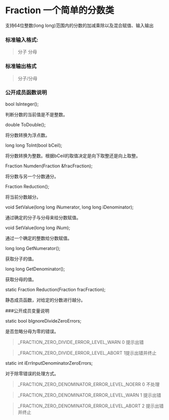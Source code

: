 # Fraction 一个简单的分数类

支持64位整数(long long)范围内的分数的加减乘除以及混合赋值、输入输出

### 标准输入格式:

> 分子 分母

### 标准输出格式

> 分子/分母

### 公开成员函数说明

  bool IsInteger();
  
  判断分数的当前值是不是整数。
	
  double ToDouble();
  
  将分数转换为浮点数。
	
  long long ToInt(bool bCeil);
  
  将分数转换为整数。根据bCeil的取值决定是向下取整还是向上取整。
	
  Fraction Numden(Fraction &fracFraction);
  
  将分数与另一个分数通分。
	
  Fraction Reduction();
  
  将当前分数越分。
	
  void SetValue(long long iNumerator, long long iDenominator);
  
  通过确定的分子与分母来给分数赋值。
	
  void SetValue(long long iNum);
  
  通过一个确定的整数给分数赋值。
	
  long long GetNumerator();
  
  获取分子的值。
	
  long long GetDenominator();
  
  获取分母的值。
  
  static Fraction Reduction(Fraction fracFraction);
  
  静态成员函数，对给定的分数进行越分。

###公开成员变量说明
	
  static bool bIgnoreDivideZeroErrors;
  
  是否忽略分母为零的错误。
  
  > _FRACTION_ZERO_DIVIDE_ERROR_LEVEL_WARN 0 提示出错
  
  > _FRACTION_ZERO_DIVIDE_ERROR_LEVEL_ABORT 1提示出错并终止
	
  static int iErrInputDenominatorZeroErrors;
  
  对于除零错误的处理方式。
  
  > _FRACTION_ZERO_DENOMINATOR_ERROR_LEVEL_NOERR 0 不处理
  
  >_FRACTION_ZERO_DENOMINATOR_ERROR_LEVEL_WARN 1 提示出错
  
  > _FRACTION_ZERO_DENOMINATOR_ERROR_LEVEL_ABORT 2 提示出错并终止
